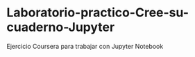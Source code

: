 # Laboratorio-practico-Cree-su-cuaderno-Jupyter
Ejercicio Coursera para trabajar con Jupyter Notebook
